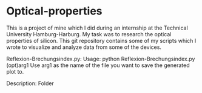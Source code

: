 # Optical-properties

This is a project of mine which I did during an internship at the Technical University Hamburg-Harburg. 
My task was to research the optical properties of silicon. 
This git repository contains some of my scripts which I wrote to visualize and analyze data from some of the devices.



Reflexion-Brechungsindex.py:
Usage: python Reflexion-Brechungsindex.py (opt)arg1
Use arg1 as the name of the file you want to save the generated plot to.

Description: Folder

